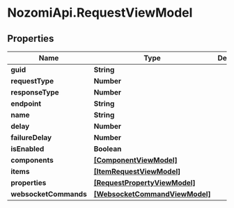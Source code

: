 # NozomiApi.RequestViewModel

## Properties
Name | Type | Description | Notes
------------ | ------------- | ------------- | -------------
**guid** | **String** |  | [optional] 
**requestType** | **Number** |  | [optional] 
**responseType** | **Number** |  | [optional] 
**endpoint** | **String** |  | [optional] 
**name** | **String** |  | [optional] 
**delay** | **Number** |  | [optional] 
**failureDelay** | **Number** |  | [optional] 
**isEnabled** | **Boolean** |  | [optional] 
**components** | [**[ComponentViewModel]**](ComponentViewModel.md) |  | [optional] 
**items** | [**[ItemRequestViewModel]**](ItemRequestViewModel.md) |  | [optional] 
**properties** | [**[RequestPropertyViewModel]**](RequestPropertyViewModel.md) |  | [optional] 
**websocketCommands** | [**[WebsocketCommandViewModel]**](WebsocketCommandViewModel.md) |  | [optional] 
